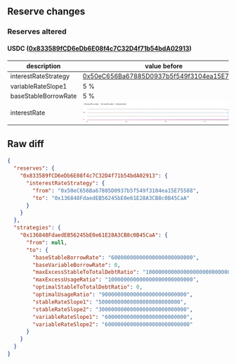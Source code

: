 ## Reserve changes

### Reserves altered

#### USDC ([0x833589fCD6eDb6E08f4c7C32D4f71b54bdA02913](https://basescan.org/address/0x833589fCD6eDb6E08f4c7C32D4f71b54bdA02913))

| description | value before | value after |
| --- | --- | --- |
| interestRateStrategy | [0x50eC656Ba67885D0937b5f549f3104ea15E75588](https://basescan.org/address/0x50eC656Ba67885D0937b5f549f3104ea15E75588) | [0x136848FdaedEB56245bE0e61E28A3CB8c0B45CaA](https://basescan.org/address/0x136848FdaedEB56245bE0e61E28A3CB8c0B45CaA) |
| variableRateSlope1 | 5 % | 6 % |
| baseStableBorrowRate | 5 % | 6 % |
| interestRate | ![before](/.assets/efc214f63e0c80895bc42d351a69ea2281997d59.svg) | ![after](/.assets/1bf7f5ea4bc4131bb00d0f8615d2e561b91b50c3.svg) |

## Raw diff

```json
{
  "reserves": {
    "0x833589fCD6eDb6E08f4c7C32D4f71b54bdA02913": {
      "interestRateStrategy": {
        "from": "0x50eC656Ba67885D0937b5f549f3104ea15E75588",
        "to": "0x136848FdaedEB56245bE0e61E28A3CB8c0B45CaA"
      }
    }
  },
  "strategies": {
    "0x136848FdaedEB56245bE0e61E28A3CB8c0B45CaA": {
      "from": null,
      "to": {
        "baseStableBorrowRate": "60000000000000000000000000",
        "baseVariableBorrowRate": 0,
        "maxExcessStableToTotalDebtRatio": "1000000000000000000000000000",
        "maxExcessUsageRatio": "100000000000000000000000000",
        "optimalStableToTotalDebtRatio": 0,
        "optimalUsageRatio": "900000000000000000000000000",
        "stableRateSlope1": "50000000000000000000000000",
        "stableRateSlope2": "3000000000000000000000000000",
        "variableRateSlope1": "60000000000000000000000000",
        "variableRateSlope2": "600000000000000000000000000"
      }
    }
  }
}
```